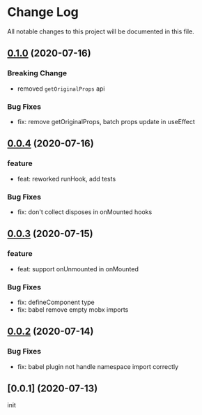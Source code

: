 # Change Log

All notable changes to this project will be documented in this file.

## [0.1.0](https://github.com/Firefox-Pro-Coding/react-composition-api/compare/v0.0.4...v0.1.0) (2020-07-16)

### Breaking Change

- removed `getOriginalProps` api

### Bug Fixes

- fix: remove getOriginalProps, batch props update in useEffect


## [0.0.4](https://github.com/Firefox-Pro-Coding/react-composition-api/compare/v0.0.3...v0.0.4) (2020-07-16)

### feature

- feat: reworked runHook, add tests


### Bug Fixes

- fix: don't collect disposes in onMounted hooks



## [0.0.3](https://github.com/Firefox-Pro-Coding/react-composition-api/compare/v0.0.2...v0.0.3) (2020-07-15)

### feature

- feat: support onUnmounted in onMounted


### Bug Fixes

- fix: defineComponent type
- fix: babel remove empty mobx imports



## [0.0.2](https://github.com/Firefox-Pro-Coding/react-composition-api/compare/v0.0.1...v0.0.2) (2020-07-14)

### Bug Fixes

- fix: babel plugin not handle namespace import correctly



## [0.0.1] (2020-07-13)
init
